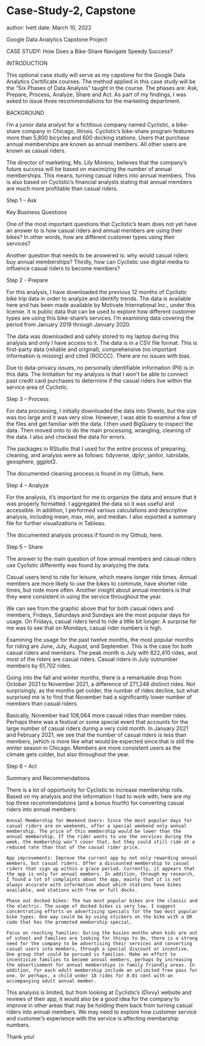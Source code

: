 # Case-Study-2, Capstone

 

author: Ivett 
date: March 10, 2022 

 

Google Data Analytics Capstone Project 

CASE STUDY: How Does a Bike-Share Navigate Speedy Success? 

 

INTRODUCTION 

This optional case study will serve as my capstone for the Google Data Analytics Certificate courses. The method applied in this case study will be the “Six Phases of Data Analysis” taught in the course. The phases are: Ask, Prepare, Process, Analyze, Share and Act. As part of my findings, I was asked to issue three recommendations for the marketing department. 

 

BACKGROUND 

I’m a junior data analyst for a fictitious company named Cyclistic, a bike-share company in Chicago, Illinois. Cyclistic’s bike-share program features more than 5,800 bicycles and 600 docking stations. Users that purchase annual memberships are known as annual members. All other users are known as casual riders. 

The director of marketing, Ms. Lily Moreno, believes that the company’s future success will be based on maximizing the number of annual memberships. This means, turning casual riders into annual members. This is also based on Cyclistic’s financial analysts stating that annual members are much more profitable than casual riders. 

 

Step 1 – Ask  

Key Business Questions 

One of the most important questions that Cyclistic’s team does not yet have an answer to is how casual riders and annual members are using their bikes? In other words, how are different customer types using their services? 

Another question that needs to be answered is: why would casual riders buy annual memberships? Thirdly, how can Cyclistic use digital media to influence casual riders to become members? 

 

 

 

 

Step 2 - Prepare  

For this analysis, I have downloaded the previous 12 months of Cyclistic bike trip data in order to analyze and identify trends. The data is available here and has been made available by Motivate International Inc., under this license. It is public data that can be used to explore how different customer types are using this bike-share’s services. I’m examining data covering the period from January 2019 through January 2020. 

The data was downloaded and safely stored to my laptop during this analysis and only I have access to it. The data is in a CSV file format. This is first-party data (reliable and original), comprehensive (no important information is missing) and cited (ROCCC). There are no issues with bias. 

Due to data-privacy issues, no personally identifiable information (PII) is in this data. The limitation for my analysis is that I won’t be able to connect past credit card purchases to determine if the casual riders live within the service area of Cyclistic. 

 

Step 3 – Process 

For data processing, I initially downloaded the data into Sheets, but the size was too large and it was very slow. However, I was able to examine a few of the files and get familiar with the data. I then used BigQuery to inspect the data. Then moved onto to do the main processing, wrangling, cleaning of the data. I also and checked the data for errors.  

The packages in RStudio that I used for the entire process of preparing, cleaning, and analysis were as follows: tidyverse, dplyr, janitor, lubridate, geosphere, ggplot2. 

The documented cleaning process is found in my Github, here.  

 

Step 4 – Analyze 

For the analysis, it’s important for me to organize the data and ensure that it was properly formatted. I aggregated the data so it was useful and accessible. In addition, I performed various calculations and descriptive analysis, including mean, max, min, and median. I also exported a summary file for further visualizations in Tableau. 

The documented analysis process if found in my Github, here. 

 

 

 

 

 

 

Step 5 – Share 

The answer to the main question of how annual members and casual riders use Cyclistic differently was found by analyzing the data. 

Casual users tend to ride for leisure, which means longer ride times. Annual members are more likely to use the bikes to commute, have shorter ride times, but rode more often. Another insight about annual members is that they were consistent in using the service throughout the year.  

 

 

 

 

 

 

 

 

 

 

 

 

 

 

 

 

We can see from the graphic above that for both casual riders and members, Fridays, Saturdays and Sundays are the most popular days for usage. On Fridays, casual riders tend to ride a little bit longer. A surprise for me was to see that on Mondays, casual rider numbers is high. 

 

 

 

 

 

 

 

 

 

 

 

 

 

 

 

 

 

                       

Examining the usage for the past twelve months, the most popular months for riding are June, July, August, and September. This is the case for both casual riders and members. The peak month is July with 822,410 rides, and most of the riders are casual riders. Casual riders in July outnumber members by 61,702 rides. 

Going into the fall and winter months, there is a remarkable drop from October 2021 to November 2021, a difference of 271,248 distinct rides. Not surprisingly, as the months get colder, the number of rides decline, but what surprised me is to find that November had a significantly lower number of members than casual riders.  

Basically, November had 108,064 more casual rides than member rides. Perhaps there was a festival or some special event that accounts for the large number of casual riders during a very cold month. In January 2021 and February 2021, we see that the number of casual riders is less than members, jwhich is more like what would be expected since that is still the winter season in Chicago. Members are more consistent users as the climate gets colder, but also throughout the year. 

  

 

 

 

 

Step 6 – Act 

Summary and Recommendations 

There is a lot of opportunity for Cyclistic to increase membership rolls. Based on my analysis and the  information I had to work with, here are my top three recommendations (and a bonus fourth) for converting casual riders into annual members: 

    Annual Membership for Weekend Users: Since the most popular days for casual riders are on weekends, offer a special weekend only annual membership. The price of this membership would be lower than the annual membership. If the rider wants to use the services during the week, the membership won’t cover that, but they could still ride at a reduced rate than that of the casual rider price.  

    App improvements: Improve the current app by not only rewarding annual members, but casual riders. Offer a discounted membership to casual riders that sign up within a grace period. Currently, it appears that the app is only for annual members. In addition, through my research, I found a lot of complaints about the app, mainly that it is not always accurate with information about which stations have bikes available, and stations with free or full docks. 

    Phase out docked bikes: The two most popular bikes are the classic and the electric. The usage of docked bikes is very low. I suggest concentrating efforts on advertising specials for the two most popular bike types. One way could be by using stickers on the bike with a QR code that has the promoted membership special. 

    Focus on reaching families: During the busies months when kids are out of school and families are looking for things to do, there is a strong need for the company to be advertising their services and converting casual users into members, through a special discount or incentive. One group that could be pursued is families. Make an effort to incentivize families to become annual members, perhaps by increasing the advertisement for annual memberships in family friendly areas. In addition, for each adult membership include an unlimited free pass for one. Or perhaps, a child under 18 rides for 0.01 cent with an accompanying adult annual member. 

This analysis is limited, but from looking at Cyclistic’s (Divvy) website and reviews of their app, it would also be a good idea for the company to improve in other areas that may be holding them back from turning casual riders into annual members. We may need to explore how customer service and customer’s experience with the service is affecting membership numbers. 

Thank you! 
